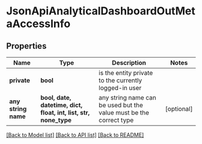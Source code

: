 # JsonApiAnalyticalDashboardOutMetaAccessInfo


## Properties
Name | Type | Description | Notes
------------ | ------------- | ------------- | -------------
**private** | **bool** | is the entity private to the currently logged-in user | 
**any string name** | **bool, date, datetime, dict, float, int, list, str, none_type** | any string name can be used but the value must be the correct type | [optional]

[[Back to Model list]](../README.md#documentation-for-models) [[Back to API list]](../README.md#documentation-for-api-endpoints) [[Back to README]](../README.md)


